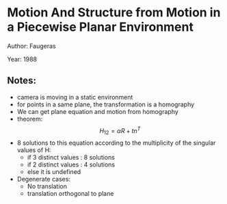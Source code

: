 # Motion And Structure from Motion in a Piecewise Planar Environment

Author: Faugeras

Year: 1988

Notes:
---

* camera is moving in a static environment
* for points in a same plane, the transformation is a homography
* We can get plane equation and motion from homography
* theorem:
$$
H_{12} = \alpha R + t n^T
$$
* 8 solutions to this equation according to the multiplicity of the singular values of H:
    * if 3 distinct values : 8 solutions
    * if 2 distinct values : 4 solutions
    * else it is undefined
* Degenerate cases: 
    * No translation
    * translation orthogonal to plane
